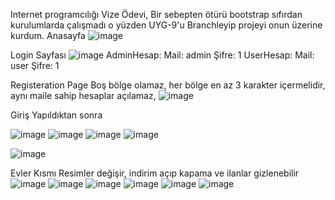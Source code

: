 Internet programcılığı Vize Ödevi,
 Bir sebepten ötürü bootstrap sıfırdan kurulumlarda çalışmadı o yüzden UYG-9'u Branchleyip projeyi onun üzerine kurdum. 
Anasayfa 
![image](https://user-images.githubusercontent.com/65299332/205657878-9a5e9601-0d94-4d64-8358-173b6e9dbb99.png)

Login Sayfası 
![image](https://user-images.githubusercontent.com/65299332/205658043-d965a98b-cfd7-4b53-b85a-c8bee58ab33a.png)
AdminHesap:
Mail: admin
Şifre: 1
UserHesap:
Mail: user
Şifre: 1

Registeration Page 
Boş bölge olamaz,
her bölge en az 3 karakter içermelidir,
aynı maile sahip hesaplar açılamaz,
![image](https://user-images.githubusercontent.com/65299332/205658432-d7958cab-e127-4b9b-98e9-7f773f033e46.png)

Giriş Yapıldıktan sonra 

![image](https://user-images.githubusercontent.com/65299332/205664426-d69105be-00a0-4320-83ec-f0fbd9abae50.png)
![image](https://user-images.githubusercontent.com/65299332/205664451-024a6007-d6fc-4fc6-b2dc-c1734c90f28c.png)
![image](https://user-images.githubusercontent.com/65299332/205664489-9cc585dd-a9ef-4c5f-a6a2-e13d752b1fd7.png)
![image](https://user-images.githubusercontent.com/65299332/205665162-cd56e8fb-603e-412b-a082-732ce0bb7693.png)

![image](https://user-images.githubusercontent.com/65299332/205664509-82c86f52-fffb-4f2d-971a-774025716da3.png)

Evler Kısmı
Resimler değişir, indirim açıp kapama ve ilanlar gizlenebilir
![image](https://user-images.githubusercontent.com/65299332/205664581-955a6505-9aa0-4b36-b69e-36cf6894c3e5.png)
![image](https://user-images.githubusercontent.com/65299332/205664618-625aa250-2773-48cf-b165-5bef651c29b4.png)
![image](https://user-images.githubusercontent.com/65299332/205664638-138bbf78-f244-4fd0-ac95-e0eb4f2a1fd8.png)
![image](https://user-images.githubusercontent.com/65299332/205664670-9a1eb93d-ed33-4882-a405-468e3f540f5a.png)
![image](https://user-images.githubusercontent.com/65299332/205664724-95f51a5d-04b6-4b1e-8644-474bad58c612.png)
![image](https://user-images.githubusercontent.com/65299332/205664747-3b900b07-a7a0-429f-ab25-b51e635a95ba.png)
